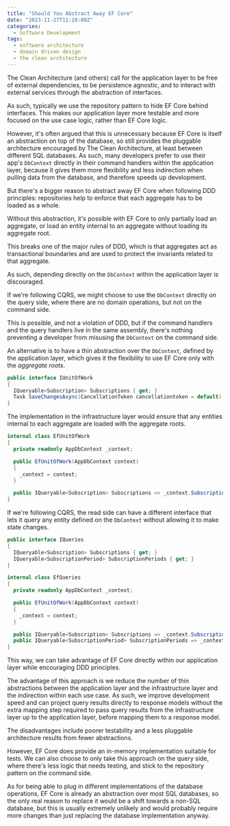 ```yaml
---
title: "Should You Abstract Away EF Core"
date: "2023-11-27T11:10:00Z"
categories:
  - Software Development
tags:
  - software architecture
  - domain driven design
  - the clean architecture
---
```


The Clean Architecture (and others) call for the application layer to be free of external dependencies, to be persistence agnostic, and to interact with external services through the abstraction of interfaces.

As such, typically we use the repository pattern to hide EF Core behind interfaces. This makes our application layer more testable and more focused on the use case logic, rather than EF Core logic.

However, it's often argued that this is unnecessary because EF Core is itself an abstraction on top of the database, so still provides the pluggable architecture encouraged by The Clean Architecture, at least between different SQL databases. As such, many developers prefer to use their app's `DbContext` directly in their command handlers within the application layer, because it gives them more flexibility and less indirection when pulling data from the database, and therefore speeds up development.

But there's a bigger reason to abstract away EF Core when following DDD principles: repositories help to enforce that each aggregate has to be loaded as a whole.

Without this abstraction, it's possible with EF Core to only partially load an aggregate, or load an entity internal to an aggregate without loading its aggregate root.

This breaks one of the major rules of DDD, which is that aggregates act as transactional boundaries and are used to protect the invariants related to that aggregate.

As such, depending directly on the `DbContext` within the application layer is discouraged.

If we're following CQRS, we might choose to use the `DbContext` directly on the query side, where there are no domain operations, but not on the command side.

This is possible, and not a violation of DDD, but if the command handlers and the query handlers live in the same assembly, there's nothing preventing a developer from misusing the `DbContext` on the command side.

An alternative is to have a thin abstraction over the `DbContext`, defined by the application layer, which gives it the flexibility to use EF Core only with the _aggregate roots_.

```csharp
public interface IUnitOfWork
{
  IQueryable<Subscription> Subscriptions { get; }
  Task SaveChangesAsync(CancellationToken cancellationtoken = default);
}
```

The implementation in the infrastructure layer would ensure that any entities internal to each aggregate are loaded with the aggregate roots.

```csharp
internal class EfUnitOfWork
{
  private readonly AppDbContext _context;

  public EfUnitOfWork(AppDbContext context)
  {
    _context = context;
  }

  public IQueryable<Subscription> Subscriptions => _context.Subscriptions.Include(s => s.Periods);
}
```

If we're following CQRS, the read side can have a different interface that lets it query any entity defined on the `DbContext` without allowing it to make state changes.

```csharp
public interface IQueries
{
  IQueryable<Subscription> Subscriptions { get; }
  IQueryable<SubscriptionPeriod> SubscriptionPeriods { get; }
}
```

```csharp
internal class EfQueries
{
  private readonly AppDbContext _context;

  public EfUnitOfWork(AppDbContext context)
  {
    _context = context;
  }

  public IQueryable<Subscription> Subscriptions => _context.Subscriptions.AsNoTracking();
  public IQueryable<SubscriptionPeriod> SubscriptionPeriods => _context.SubscriptionPeriods.AsNoTracking();
}
```

This way, we can take advantage of EF Core directly within our application layer while encouraging DDD principles.

The advantage of this approach is we reduce the number of thin abstractions between the application layer and the infrastructure layer and the indirection within each use case. As such, we improve development speed and can project query results directly to response models without the extra mapping step required to pass query results from the infrastructure layer up to the application layer, before mapping them to a response model.

The disadvantages include poorer testability and a less pluggable architecture results from fewer abstractions.

However, EF Core does provide an in-memory implementation suitable for tests. We can also choose to only take this approach on the query side, where there's less logic that needs testing, and stick to the repository pattern on the command side.

As for being able to plug in different implementations of the database operations, EF Core is already an abstraction over most SQL databases, so the only real reason to replace it would be a shift towards a non-SQL database, but this is usually extremely unlikely and would probably require more changes than just replacing the database implementation anyway.
